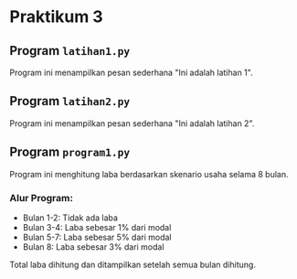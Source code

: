 # Praktikum 3

## Program `latihan1.py`
Program ini menampilkan pesan sederhana "Ini adalah latihan 1".

## Program `latihan2.py`
Program ini menampilkan pesan sederhana "Ini adalah latihan 2".

## Program `program1.py`
Program ini menghitung laba berdasarkan skenario usaha selama 8 bulan.

### Alur Program:
- Bulan 1-2: Tidak ada laba
- Bulan 3-4: Laba sebesar 1% dari modal
- Bulan 5-7: Laba sebesar 5% dari modal
- Bulan 8: Laba sebesar 3% dari modal

Total laba dihitung dan ditampilkan setelah semua bulan dihitung.